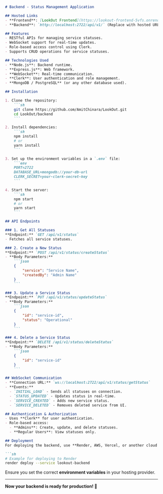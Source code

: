 ```md
# Backend - Status Management Application

## Hosted Links
- **Frontend**: [LookOut Frontend](https://lookout-frontend-5vfs.onrender.com/)
- **Backend**: `http://localhost:2722/api/v1/` (Replace with hosted URL if available)

## Features
- RESTful APIs for managing service statuses.
- WebSocket support for real-time updates.
- Role-based access control using Clerk.
- Supports CRUD operations for service statuses.

## Technologies Used
- **Node.js**: Backend runtime.
- **Express.js**: Web framework.
- **WebSocket**: Real-time communication.
- **Clerk**: User authentication and role management.
- **MongoDB / PostgreSQL** (or any other database used).

## Installation

1. Clone the repository:
    ```sh
    git clone https://github.com/AmitChinara/LookOut.git
    cd LookOut/backend
    ```

2. Install dependencies:
    ```sh
    npm install
    # or
    yarn install
    ```

3. Set up the environment variables in a `.env` file:
    ```env
    PORT=2722
    DATABASE_URL=mongodb://your-db-url
    CLERK_SECRET=your-clerk-secret-key
    ```

4. Start the server:
    ```sh
    npm start
    # or
    yarn start
    ```

## API Endpoints

### 1. Get All Statuses
**Endpoint:** `GET /api/v1/status`
- Fetches all service statuses.

### 2. Create a New Status
**Endpoint:** `POST /api/v1/status/createStatus`
- **Body Parameters:**
    ```json
    {
        "service": "Service Name",
        "createdBy": "Admin Name"
    }
    ```

### 3. Update a Service Status
**Endpoint:** `PUT /api/v1/status/updateStatus`
- **Body Parameters:**
    ```json
    {
        "id": "service-id",
        "status": "Operational"
    }
    ```

### 4. Delete a Service Status
**Endpoint:** `DELETE /api/v1/status/deleteStatus`
- **Body Parameters:**
    ```json
    {
        "id": "service-id"
    }
    ```

## WebSocket Communication
- **Connection URL:** `ws://localhost:2722/api/v1/status/getStatus`
- **Events:**
  - `INITIAL_LOAD` - Sends all statuses on connection.
  - `STATUS_UPDATED` - Updates status in real-time.
  - `SERVICE_CREATED` - Adds new service status.
  - `SERVICE_DELETED` - Removes deleted service from UI.

## Authentication & Authorization
- Uses **Clerk** for user authentication.
- Role-based access:
  - **Admins**: Create, update, and delete statuses.
  - **Regular Users**: View statuses only.

## Deployment
For deploying the backend, use **Render, AWS, Vercel, or another cloud platform**.

```sh
# Example for deploying to Render
render deploy --service lookout-backend
```

Ensure you set the correct **environment variables** in your hosting provider.

---

**Now your backend is ready for production! 🚀**
```
